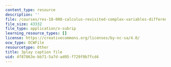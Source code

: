 ```yaml
---
content_type: resource
description: ''
file: /courses/res-18-008-calculus-revisited-complex-variables-differential-equations-and-linear-algebra-fall-2011/4f87863ebb715a7dad05f729f0b7fcd4_dzKnv4ntH2g.vtt
file_size: 43332
file_type: application/x-subrip
learning_resource_types: []
license: https://creativecommons.org/licenses/by-nc-sa/4.0/
ocw_type: OCWFile
resourcetype: Other
title: 3play caption file
uid: 4f87863e-bb71-5a7d-ad05-f729f0b7fcd4
---
```

